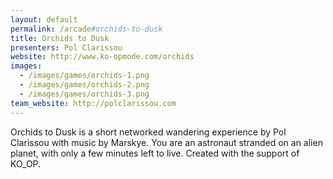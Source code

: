 ```yaml
---
layout: default
permalink: /arcade#orchids-to-dusk
title: Orchids to Dusk
presenters: Pol Clarissou
website: http://www.ko-opmode.com/orchids
images:
  - /images/games/orchids-1.png
  - /images/games/orchids-2.png
  - /images/games/orchids-3.png
team_website: http://polclarissou.com
---
```

Orchids to Dusk is a short networked wandering experience by Pol Clarissou with music by Marskye. You are an astronaut stranded on an alien planet, with only a few minutes left to live. Created with the support of KO_OP.
